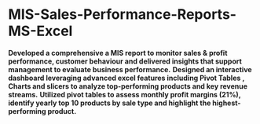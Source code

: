 # MIS-Sales-Performance-Reports-MS-Excel



**Developed a comprehensive a MIS report to monitor sales & profit performance, customer behaviour and delivered insights that support management to evaluate business performance.**
**Designed an interactive dashboard leveraging advanced excel features including Pivot Tables , Charts and slicers to analyze top-performing products and key revenue streams.**
**Utilized pivot tables to assess monthly profit margins (21%), identify yearly top 10 products by sale type and highlight the highest-performing product.**
